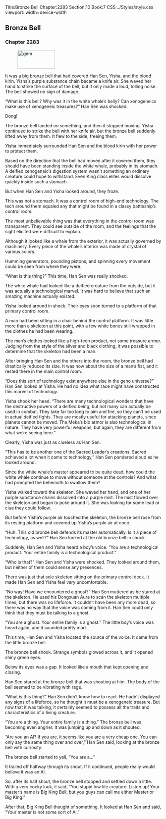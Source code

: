Title:Bronze Bell 
Chapter:2283 
Section:10 
Book:7 
CSS:../Styles/style.css 
viewport: width=device-width
  
## Bronze Bell
### Chapter 2283 
<figure>
	<img src="../Images/gem.gif" alt="gem" id="gem" width="120" height="60" />
</figure>
  

  
  It was a big bronze bell that had covered Han Sen, Yisha, and the blood kirin. Yisha’s purple substance chain became a knife air. She waved her hand to strike the surface of the bell, but it only made a loud, tolling noise. The bell showed no sign of damage.

“What is this bell? Why was it in the white whale’s belly? Can xenogeneics make use of xenogeneic treasures?” Han Sen was shocked.

Dong!

The bronze bell landed on something, and then it stopped moving. Yisha continued to strike the bell with her knife air, but the bronze bell suddenly lifted away from them. It flew to the side, freeing them.

Yisha immediately surrounded Han Sen and the blood kirin with her power to protect them.

Based on the direction that the bell had moved after it covered them, they should have been standing inside the white whale, probably in its stomach. A deified xenogeneic’s digestion system wasn’t something an ordinary creature could hope to withstand. Even King class elites would dissolve quickly inside such a stomach.

But when Han Sen and Yisha looked around, they froze.

This was not a stomach. It was a control room of high-end technology. The tech around them equaled any that might be found in a classy battleship’s control room.

The most unbelievable thing was that everything in the control room was transparent. They could see outside of the room, and the feelings that the sight elicited were difficult to explain.

Although it looked like a whale from the exterior, it was actually governed by machinery. Every piece of the whale’s interior was made of crystal of various colors.

Humming generators, pounding pistons, and spinning every movement could be seen from where they were.

“What is this thing?” This time, Han Sen was really shocked.

The white whale had looked like a deified creature from the outside, but it was actually a technological marvel. It was hard to believe that such an amazing machine actually existed.

Yisha looked around in shock. Their eyes soon turned to a platform of that primary control room.

A man had been sitting in a chair behind the control platform. It was little more than a skeleton at this point, with a few white bones still wrapped in the clothes he had been wearing.

The man’s clothes looked like a high-tech product, not some treasure armor. Judging from the style of the silver and black clothing, it was possible to determine that the skeleton had been a man.

After bringing Han Sen and the others into the room, the bronze bell had drastically reduced its size. It was now about the size of a man’s fist, and it rested there in the main control room.

“Does this sort of technology exist anywhere else in the geno universe?” Han Sen looked at Yisha. He had no idea what race might have constructed this marvel of technology.

Yisha shook her head. “There are many technological wonders that have the destructive powers of a deified being, but not many can actually be used in combat. They take far too long to aim and fire, so they can’t be used in actual deified fights. They are mostly useful for attacking planets, since planets cannot be moved. The Meka’s bio armor is also technological in nature. They have very powerful weapons, but again, they are different from what we’re seeing here.”

Clearly, Yisha was just as clueless as Han Sen.

“This has to be another one of the Sacred Leader’s creations. Sacred achieved a lot when it came to technology,” Han Sen pondered aloud as he looked around.

Since the white whale’s master appeared to be quite dead, how could the white whale continue to move without someone at the controls? And what had prompted the behemoth to swallow them?

Yisha walked toward the skeleton. She waved her hand, and one of her purple substance chains dissolved into a purple mist. The mist flowed over the skeleton and began to poke around it. She was looking for some lead or clue they could follow.

But before Yisha’s purple air touched the skeleton, the bronze bell rose from its resting platform and covered up Yisha’s purple air at once.

“Huh. This old bronze bell defends its master automatically. Is it a piece of technology, as well?” Han Sen looked at the old bronze bell in shock.

Suddenly, Han Sen and Yisha heard a boy’s voice. “You are a technological product. Your entire family is a technological product.”

“Who is that?” Han Sen and Yisha were shocked. They looked around them, but neither of them could sense any presences.

There was just that sole skeleton sitting on the primary control deck. It made Han Sen and Yisha feel very uncomfortable.

“No way! Have we encountered a ghost?” Han Sen muttered as he stared at the skeleton. He used his Dongxuan Aura to scan the skeleton multiple times, but there was no lifeforce. It couldn’t have been any more dead, so there was no way that the voice was coming from it. Han Sen could only think that they must be talking to a ghost.

“You are a ghost. Your entire family is a ghost.” The little boy’s voice was heard again, and it sounded pretty mad.

This time, Han Sen and Yisha located the source of the voice. It came from the little bronze bell.

The bronze bell shook. Strange symbols glowed across it, and it opened shiny green eyes.

Below its eyes was a gap. It looked like a mouth that kept opening and closing.

Han Sen stared at the bronze bell that was shouting at him. The body of the bell seemed to be vibrating with rage.

“What is this thing?” Han Sen didn’t know how to react. He hadn’t displayed any signs of a lifeforce, so he thought it must be a xenogeneic treasure. But now that it was talking, it certainly seemed to possess all the traits and characteristics of a living creature.

“You are a thing. Your entire family is a thing.” The bronze bell was becoming even angrier. It was jumping up and down as it shouted.

“Are you an AI? If you are, it seems like you are a very cheap one. You can only say the same thing over and over,” Han Sen said, looking at the bronze bell with curiosity.

The bronze bell started to yell, “You are a…”

It trailed off halfway through its shout. If it continued, people really would believe it was an AI.

So, after its half shout, the bronze bell stopped and settled down a little. With a very cocky look, it said, “You stupid low life creature. Listen up! Your master’s name is Big King Bell, but you guys can call me either Master or Big King.”

After that, Big King Bell thought of something. It looked at Han Sen and said, “Your master is not some sort of AI.”
